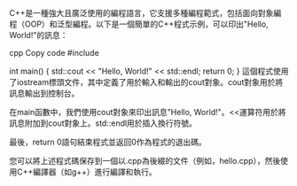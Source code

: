 C++是一種強大且廣泛使用的編程語言，它支援多種編程範式，包括面向對象編程（OOP）和泛型編程。以下是一個簡單的C++程式示例，可以印出"Hello, World!"的訊息：

cpp
Copy code
#include <iostream>

int main() {
    std::cout << "Hello, World!" << std::endl;
    return 0;
}
這個程式使用了iostream標頭文件，其中定義了用於輸入和輸出的cout對象。cout對象用於將訊息輸出到控制台。

在main函數中，我們使用cout對象來印出訊息"Hello, World!"。<<運算符用於將訊息附加到cout對象上。std::endl用於插入換行符號。

最後，return 0語句結束程式並返回0作為程式的退出碼。

您可以將上述程式碼保存到一個以.cpp為後綴的文件（例如，hello.cpp），然後使用C++編譯器（如g++）進行編譯和執行。